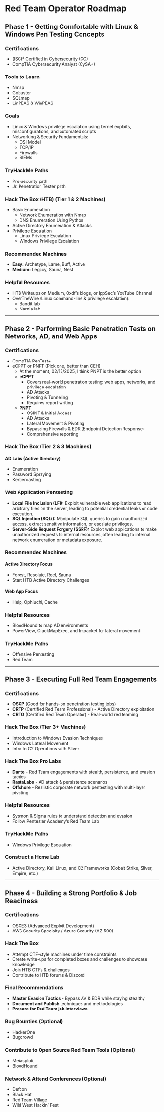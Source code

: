 # Red Team Operator Roadmap

## Phase 1 - Getting Comfortable with Linux & Windows Pen Testing Concepts

### Certifications
- (ISC)² Certified in Cybersecurity (CC)
- CompTIA Cybersecurity Analyst (CySA+)

### Tools to Learn
- Nmap
- Gobuster
- SQLmap
- LinPEAS & WinPEAS

### Goals
- Linux & Windows privilege escalation using kernel exploits, misconfigurations, and automated scripts
- Networking & Security Fundamentals:
  - OSI Model
  - TCP/IP
  - Firewalls
  - SIEMs

### TryHackMe Paths
- Pre-security path
- Jr. Penetration Tester path

### Hack The Box (HTB) (Tier 1 & 2 Machines)
- Basic Enumeration
  - Network Enumeration with Nmap
  - DNS Enumeration Using Python
- Active Directory Enumeration & Attacks
- Privilege Escalation
  - Linux Privilege Escalation
  - Windows Privilege Escalation

### Recommended Machines
- **Easy:** Archetype, Lame, Buff, Active
- **Medium:** Legacy, Sauna, Nest

### Helpful Resources
- HTB Writeups on Medium, 0xdf’s blogs, or IppSec’s YouTube Channel
- OverTheWire (Linux command-line & privilege escalation):
  - Bandit lab
  - Narnia lab

---

## Phase 2 - Performing Basic Penetration Tests on Networks, AD, and Web Apps

### Certifications
- CompTIA PenTest+
- eCPPT or PNPT (Pick one, better than CEH)
  - At the moment, 02/15/2025, I think PNPT is the better option
  - **eCPPT**
    - Covers real-world penetration testing: web apps, networks, and privilege escalation
    - AD Attacks
    - Pivoting & Tunneling
    - Requires report writing
  - **PNPT**
    - OSINT & Initial Access
    - AD Attacks
    - Lateral Movement & Pivoting
    - Bypassing Firewalls & EDR (Endpoint Detection Response)
    - Comprehensive reporting

### Hack The Box (Tier 2 & 3 Machines)
#### AD Labs (Active Directory)
- Enumeration
- Password Spraying
- Kerberoasting

### Web Application Pentesting
- **Local File Inclusion (LFI):** Exploit vulnerable web applications to read arbitrary files on the server, leading to potential credential leaks or code execution.
- **SQL Injection (SQLi):** Manipulate SQL queries to gain unauthorized access, extract sensitive information, or escalate privileges.
- **Server-Side Request Forgery (SSRF):** Exploit web applications to make unauthorized requests to internal resources, often leading to internal network enumeration or metadata exposure.

### Recommended Machines
#### Active Directory Focus
- Forest, Resolute, Reel, Sauna
- Start HTB Active Directory Challenges

#### Web App Focus
- Help, Ophiuchi, Cache

### Helpful Resources
- BloodHound to map AD environments
- PowerView, CrackMapExec, and Impacket for lateral movement

### TryHackMe Paths
- Offensive Pentesting
- Red Team

---

## Phase 3 - Executing Full Red Team Engagements

### Certifications
- **OSCP** (Good for hands-on penetration testing jobs)
- **CRTP** (Certified Red Team Professional) - Active Directory exploitation
- **CRTO** (Certified Red Team Operator) - Real-world red teaming

### Hack The Box (Tier 3+ Machines)
- Introduction to Windows Evasion Techniques
- Windows Lateral Movement
- Intro to C2 Operations with Sliver

### Hack The Box Pro Labs
- **Dante** - Red Team engagements with stealth, persistence, and evasion tactics
- **RastaLabs** - AD attack & persistence scenarios
- **Offshore** - Realistic corporate network pentesting with multi-layer pivoting

### Helpful Resources
- Sysmon & Sigma rules to understand detection and evasion
- Follow Pentester Academy’s Red Team Lab

### TryHackMe Paths
- Windows Privilege Escalation

### Construct a Home Lab
- Active Directory, Kali Linux, and C2 Frameworks (Cobalt Strike, Sliver, Empire, etc.)

---

## Phase 4 - Building a Strong Portfolio & Job Readiness

### Certifications
- OSCE3 (Advanced Exploit Development)
- AWS Security Specialty / Azure Security (AZ-500)

### Hack The Box
- Attempt CTF-style machines under time constraints
- Create write-ups for completed boxes and challenges to showcase knowledge
- Join HTB CTFs & challenges
- Contribute to HTB forums & Discord

### Final Recommendations
- **Master Evasion Tactics** - Bypass AV & EDR while staying stealthy
- **Document and Publish** techniques and methodologies
- **Prepare for Red Team job interviews**

### Bug Bounties (Optional)
- HackerOne
- Bugcrowd

### Contribute to Open Source Red Team Tools (Optional)
- Metasploit
- BloodHound

### Network & Attend Conferences (Optional)
- Defcon
- Black Hat
- Red Team Village
- Wild West Hackin’ Fest

